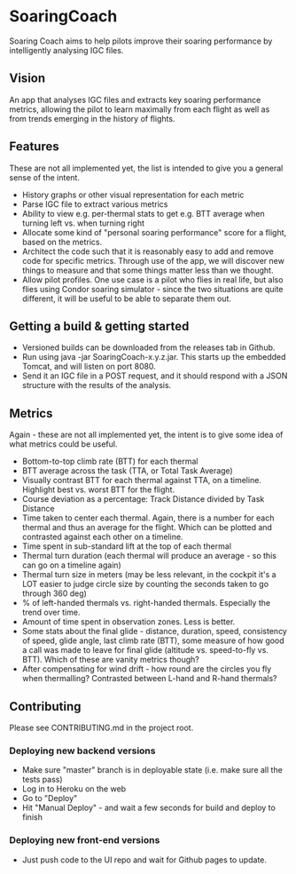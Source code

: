 # SoaringCoach
Soaring Coach aims to help pilots improve their soaring performance by intelligently analysing IGC files.

## Vision
An app that analyses IGC files and extracts key soaring performance metrics, allowing the pilot to learn maximally from each flight as well as from trends emerging in the history of flights.

## Features
These are not all implemented yet, the list is intended to give you a general sense of the intent.
* History graphs or other visual representation for each metric
* Parse IGC file to extract various metrics
* Ability to view e.g. per-thermal stats to get e.g. BTT average when turning left vs. when turning right
* Allocate some kind of "personal soaring performance" score for a flight, based on the metrics.
* Architect the code such that it is reasonably easy to add and remove code for specific metrics. Through use of the app, we will discover new things to measure and that some things matter less than we thought.
* Allow pilot profiles. One use case is a pilot who flies in real life, but also flies using Condor soaring simulator - since the two situations are quite different, it will be useful to be able to separate them out.

## Getting a build & getting started
* Versioned builds can be downloaded from the releases tab in Github.
* Run using java -jar SoaringCoach-x.y.z.jar.  This starts up the embedded Tomcat, and will listen on port 8080.
* Send it an IGC file in a POST request, and it should respond with a JSON structure with the results of the analysis.

## Metrics
Again - these are not all implemented yet, the intent is to give some idea of what metrics could be useful.
* Bottom-to-top climb rate (BTT) for each thermal
* BTT average across the task (TTA, or Total Task Average)
* Visually contrast BTT for each thermal against TTA, on a timeline. Highlight best vs. worst BTT for the flight.
* Course deviation as a percentage: Track Distance divided by Task Distance
* Time taken to center each thermal. Again, there is a number for each thermal and thus an average for the flight. Which can be plotted and contrasted against each other on a timeline.
* Time spent in sub-standard lift at the top of each thermal
* Thermal turn duration (each thermal will produce an average - so this can go on a timeline again)
* Thermal turn size in meters (may be less relevant, in the cockpit it's a LOT easier to judge circle size by counting the seconds taken to go through 360 deg)
* % of left-handed thermals vs. right-handed thermals. Especially the trend over time.
* Amount of time spent in observation zones. Less is better.
* Some stats about the final glide - distance, duration, speed, consistency of speed, glide angle, last climb rate (BTT), some measure of how good a call was made to leave for final glide (altitude vs. speed-to-fly vs. BTT). Which of these are vanity metrics though?
* After compensating for wind drift - how round are the circles you fly when thermalling? Contrasted between L-hand and R-hand thermals?

## Contributing
Please see CONTRIBUTING.md in the project root.

### Deploying new backend versions
* Make sure "master" branch is in deployable state (i.e. make sure all the tests pass)
* Log in to Heroku on the web
* Go to "Deploy"
* Hit "Manual Deploy" - and wait a few seconds for build and deploy to finish

### Deploying new front-end versions
* Just push code to the UI repo and wait for Github pages to update.
